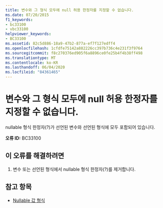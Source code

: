 ```yaml
---
title: 변수와 그 형식 모두에 null 허용 한정자를 지정할 수 없습니다.
ms.date: 07/20/2015
f1_keywords:
- bc33100
- vbc33100
helpviewer_keywords:
- BC33100
ms.assetid: 82c5d886-18a9-47b2-877a-ef7f127edff4
ms.openlocfilehash: 1cfdfe75142a882226cc397b736c4e231f3f9764
ms.sourcegitcommit: f8c270376ed905f6a8896ce0fe25b4f4b38ff498
ms.translationtype: MT
ms.contentlocale: ko-KR
ms.lasthandoff: 06/04/2020
ms.locfileid: "84361465"
---
```

# <a name="nullable-modifier-cannot-be-specified-on-both-a-variable-and-its-type"></a>변수와 그 형식 모두에 null 허용 한정자를 지정할 수 없습니다.
nullable 형식 한정자(?)가 선언된 변수와 선언된 형식에 모두 포함되어 있습니다.  
  
 **오류 ID:** BC33100  
  
## <a name="to-correct-this-error"></a>이 오류를 해결하려면  
  
1. 변수 또는 선언된 형식에서 nullable 형식 한정자(?)를 제거합니다.  
  
## <a name="see-also"></a>참고 항목

- [Nullable 값 형식](../programming-guide/language-features/data-types/nullable-value-types.md)
